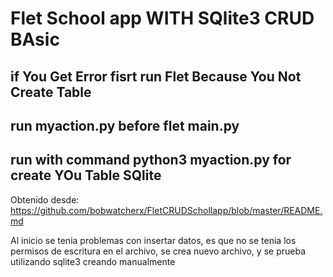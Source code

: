 # Flet School app WITH SQlite3 CRUD BAsic

## if You Get Error fisrt run Flet Because You Not Create Table
## run myaction.py before flet main.py
## run with command python3 myaction.py for create YOu Table SQlite 

Obtenido desde: 
https://github.com/bobwatcherx/FletCRUDSchollapp/blob/master/README.md


Al inicio se tenia problemas con insertar datos, es que no se tenia los permisos de escritura en el archivo, se crea nuevo archivo, y se prueba utilizando sqlite3 creando manualmente